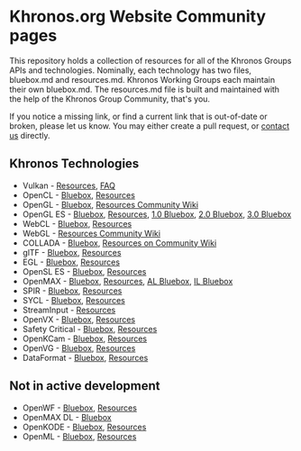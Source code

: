 # Khronos.org Website Community pages

This repository holds a collection of resources for all of the Khronos Groups APIs and technologies. Nominally, each technology has two files, bluebox.md and resources.md. Khronos Working Groups each maintain their own bluebox.md. The resources.md file is built and maintained with the help of the Khronos Group Community, that's you. 

If you notice a missing link, or find a current link that is out-of-date or broken, please let us know. You may either create a pull request, or [contact us](https://www.khronos.org/about/contact) directly. 

## Khronos Technologies
* Vulkan - [Resources](https://github.com/KhronosGroup/Khronosdotorg/blob/master/api/vulkan/resources.md), [FAQ](https://github.com/KhronosGroup/Khronosdotorg/blob/master/api/vulkan/faq.md)
* OpenCL - [Bluebox](https://github.com/KhronosGroup/Khronosdotorg/blob/master/api/opencl/bluebox.md), [Resources](https://github.com/KhronosGroup/Khronosdotorg/blob/master/api/opencl/resources.md)
* OpenGL - [Bluebox](https://github.com/KhronosGroup/Khronosdotorg/blob/master/api/opengl/bluebox.md), [Resources Community Wiki](https://www.opengl.org/wiki/)
* OpenGL ES - [Bluebox](https://github.com/KhronosGroup/Khronosdotorg/blob/master/api/opengles/bluebox.md), [Resources](https://github.com/KhronosGroup/Khronosdotorg/blob/master/api/opengles/resources.md), [1.0 Bluebox](https://github.com/KhronosGroup/Khronosdotorg/blob/master/api/opengles/1_x/bluebox.md), [2.0 Bluebox](https://github.com/KhronosGroup/Khronosdotorg/blob/master/api/opengles/2_x/bluebox.md), [3.0 Bluebox](https://github.com/KhronosGroup/Khronosdotorg/blob/master/api/opengles/3_x/bluebox.md)
* WebCL - [Bluebox](https://github.com/KhronosGroup/Khronosdotorg/blob/master/api/webcl/bluebox.md), [Resources](https://github.com/KhronosGroup/Khronosdotorg/blob/master/api/webcl/resources.md)
* WebGL - [Resources Community Wiki](https://www.khronos.org/webgl/wiki)
* COLLADA - [Bluebox](https://github.com/KhronosGroup/Khronosdotorg/blob/master/api/collada/bluebox.md), [Resources on Community Wiki](https://www.khronos.org/collada/wiki)
* glTF - [Bluebox](https://github.com/KhronosGroup/Khronosdotorg/blob/master/api/gltf/bluebox.md), [Resources](https://github.com/KhronosGroup/glTF#gltf-tools)
* EGL - [Bluebox](https://github.com/KhronosGroup/Khronosdotorg/blob/master/api/egl/bluebox.md), [Resources](https://github.com/KhronosGroup/Khronosdotorg/blob/master/api/egl/resources.md)
* OpenSL ES - [Bluebox](https://github.com/KhronosGroup/Khronosdotorg/blob/master/api/opensles/bluebox.md), [Resources](https://github.com/KhronosGroup/Khronosdotorg/blob/master/api/opensles/resources.md)
* OpenMAX - [Bluebox](https://github.com/KhronosGroup/Khronosdotorg/blob/master/api/openmax/bluebox.md), [Resources](https://github.com/KhronosGroup/Khronosdotorg/blob/master/api/openmax/resources.md), [AL Bluebox](https://github.com/KhronosGroup/Khronosdotorg/blob/master/api/openmax/al/bluebox.md), [IL Bluebox](https://github.com/KhronosGroup/Khronosdotorg/blob/master/api/openmax/il/bluebox.md)
* SPIR - [Bluebox](https://github.com/KhronosGroup/Khronosdotorg/blob/master/api/spir/bluebox.md), [Resources](https://github.com/KhronosGroup/Khronosdotorg/blob/master/api/spir/resources.md)
* SYCL - [Bluebox](https://github.com/KhronosGroup/Khronosdotorg/blob/master/api/sycl/bluebox.md), [Resources](https://github.com/KhronosGroup/Khronosdotorg/blob/master/api/sycl/resources.md)
* StreamInput - [Resources](https://github.com/KhronosGroup/Khronosdotorg/blob/master/api/streaminput/resources.md)
* OpenVX - [Bluebox](https://github.com/KhronosGroup/Khronosdotorg/blob/master/api/openvx/bluebox.md), [Resources](https://github.com/KhronosGroup/Khronosdotorg/blob/master/api/openvx/resources.md)
* Safety Critical - [Bluebox](https://github.com/KhronosGroup/Khronosdotorg/blob/master/api/openglsc/bluebox.md), [Resources](https://github.com/KhronosGroup/Khronosdotorg/blob/master/api/openglsc/resources.md)
* OpenKCam - [Bluebox](https://github.com/KhronosGroup/Khronosdotorg/blob/master/api/openkcam/bluebox.md), [Resources](https://github.com/KhronosGroup/Khronosdotorg/blob/master/api/openkcam/resources.md)
* OpenVG - [Bluebox](https://github.com/KhronosGroup/Khronosdotorg/blob/master/api/openvg/bluebox.md), [Resources](https://github.com/KhronosGroup/Khronosdotorg/blob/master/api/openvg/resources.md)
* DataFormat - [Bluebox](https://github.com/KhronosGroup/Khronosdotorg/blob/master/api/dataformat/bluebox.md), [Resources](https://github.com/KhronosGroup/Khronosdotorg/blob/master/api/dataformat/resources.md)

## Not in active development
* OpenWF - [Bluebox](https://github.com/KhronosGroup/Khronosdotorg/blob/master/api/openwf/bluebox.md), [Resources](https://github.com/KhronosGroup/Khronosdotorg/blob/master/api/openwf/resources.md)
* OpenMAX DL - [Bluebox](https://github.com/KhronosGroup/Khronosdotorg/blob/master/api/openmax/dl/bluebox.md)
* OpenKODE - [Bluebox](https://github.com/KhronosGroup/Khronosdotorg/blob/master/api/openkode/bluebox.md), [Resources](https://github.com/KhronosGroup/Khronosdotorg/blob/master/api/openkode/resources.md)
* OpenML - [Bluebox](https://github.com/KhronosGroup/Khronosdotorg/blob/master/api/openml/bluebox.md), [Resources](https://github.com/KhronosGroup/Khronosdotorg/blob/master/api/openml/resources.md)
